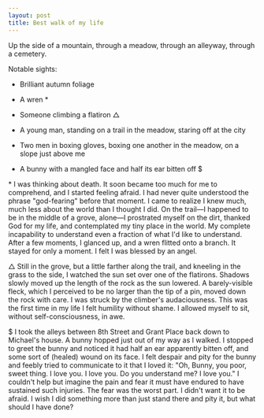```yaml
---
layout: post
title: Best walk of my life
---
```


Up the side of a mountain, through a meadow, through an alleyway, through a cemetery.

Notable sights:

* Brilliant autumn foliage

* A wren \*

* Someone climbing a flatiron △

* A young man, standing on a trail in the meadow, staring off at the city

* Two men in boxing gloves, boxing one another in the meadow, on a slope just above me

* A bunny with a mangled face and half its ear bitten off $

\* I was thinking about death. It soon became too much for me to comprehend, and I started feeling afraid. I had never quite understood the phrase "god-fearing" before that moment. I came to realize I knew much, much less about the world than I thought I did. On the trail—I happened to be in the middle of a grove, alone—I prostrated myself on the dirt, thanked God for my life, and contemplated my tiny place in the world. My complete incapability to understand even a fraction of what I'd like to understand. After a few moments, I glanced up, and a wren flitted onto a branch. It stayed for only a moment. I felt I was blessed by an angel.

△ Still in the grove, but a little farther along the trail, and kneeling in the grass to the side, I watched the sun set over one of the flatirons. Shadows slowly moved up the length of the rock as the sun lowered. A barely-visible fleck, which I perceived to be no larger than the tip of a pin, moved down the rock with care. I was struck by the climber's audaciousness. This was the first time in my life I felt humility without shame. I allowed myself to sit, without self-consciousness, in awe.

\$ I took the alleys between 8th Street and Grant Place back down to Michael's house. A bunny hopped just out of my way as I walked. I stopped to greet the bunny and noticed it had half an ear apparently bitten off, and some sort of (healed) wound on its face. I felt despair and pity for the bunny and feebly tried to communicate to it that I loved it: "Oh, Bunny, you poor, sweet thing. I love you. I love you. Do you understand me? I love you." I couldn't help but imagine the pain and fear it must have endured to have sustained such injuries. The fear was the worst part. I didn't want it to be afraid. I wish I did something more than just stand there and pity it, but what should I have done?